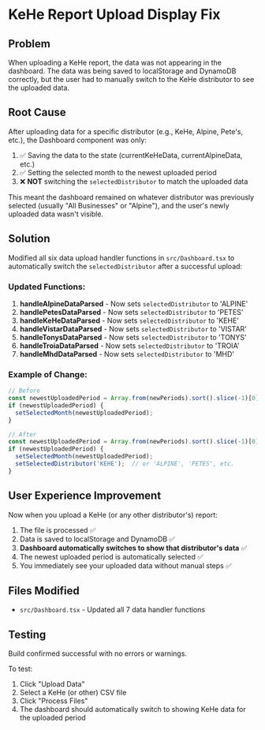 # KeHe Report Upload Display Fix

## Problem
When uploading a KeHe report, the data was not appearing in the dashboard. The data was being saved to localStorage and DynamoDB correctly, but the user had to manually switch to the KeHe distributor to see the uploaded data.

## Root Cause
After uploading data for a specific distributor (e.g., KeHe, Alpine, Pete's, etc.), the Dashboard component was only:
1. ✅ Saving the data to the state (currentKeHeData, currentAlpineData, etc.)
2. ✅ Setting the selected month to the newest uploaded period
3. ❌ **NOT** switching the `selectedDistributor` to match the uploaded data

This meant the dashboard remained on whatever distributor was previously selected (usually "All Businesses" or "Alpine"), and the user's newly uploaded data wasn't visible.

## Solution
Modified all six data upload handler functions in `src/Dashboard.tsx` to automatically switch the `selectedDistributor` after a successful upload:

### Updated Functions:
1. **handleAlpineDataParsed** - Now sets `selectedDistributor` to 'ALPINE'
2. **handlePetesDataParsed** - Now sets `selectedDistributor` to 'PETES'
3. **handleKeHeDataParsed** - Now sets `selectedDistributor` to 'KEHE'
4. **handleVistarDataParsed** - Now sets `selectedDistributor` to 'VISTAR'
5. **handleTonysDataParsed** - Now sets `selectedDistributor` to 'TONYS'
6. **handleTroiaDataParsed** - Now sets `selectedDistributor` to 'TROIA'
7. **handleMhdDataParsed** - Now sets `selectedDistributor` to 'MHD'

### Example of Change:
```typescript
// Before
const newestUploadedPeriod = Array.from(newPeriods).sort().slice(-1)[0];
if (newestUploadedPeriod) {
  setSelectedMonth(newestUploadedPeriod);
}

// After
const newestUploadedPeriod = Array.from(newPeriods).sort().slice(-1)[0];
if (newestUploadedPeriod) {
  setSelectedMonth(newestUploadedPeriod);
  setSelectedDistributor('KEHE');  // or 'ALPINE', 'PETES', etc.
}
```

## User Experience Improvement
Now when you upload a KeHe (or any other distributor's) report:
1. The file is processed ✅
2. Data is saved to localStorage and DynamoDB ✅
3. **Dashboard automatically switches to show that distributor's data** ✅
4. The newest uploaded period is automatically selected ✅
5. You immediately see your uploaded data without manual steps ✅

## Files Modified
- `src/Dashboard.tsx` - Updated all 7 data handler functions

## Testing
Build confirmed successful with no errors or warnings.

To test:
1. Click "Upload Data"
2. Select a KeHe (or other) CSV file
3. Click "Process Files"
4. The dashboard should automatically switch to showing KeHe data for the uploaded period
